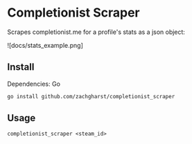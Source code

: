 # Completionist Scraper

Scrapes completionist.me for a profile's stats as a json object:

![docs/stats_example.png]

## Install

Dependencies: Go

```bash
go install github.com/zachgharst/completionist_scraper
```

## Usage

`completionist_scraper <steam_id>`

